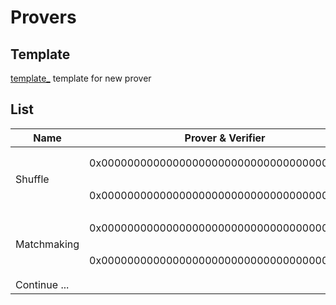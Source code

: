 # Provers

## Template
[template_](./_template) template for new prover

## List
<table>
    <thead>
        <tr>
            <th>Name</th>
            <th>Prover & Verifier</th>
            <th>Parameter</th>
            <th>Value</th>
        </tr>
    </thead>
    <tbody>
        <tr>
            <td rowspan=4>Shuffle</td>
            <td rowspan=2>0x0000000000000000000000000000000000000000</td>
            <td>Version</td>
            <td>1</td>
        </tr>
        <tr>
            <td>Overtime</td>
            <td>10</td>
        </tr>
        <tr>
            <td rowspan=2>0x0000000000000000000000000000000000000000</td>
            <td>Work</td>
            <td>14094</td>
        </tr>
        <tr>
            <td>Reward</td>
            <td>Zypher</td>
        </tr>
        <tr>
            <td rowspan=4>Matchmaking</td>
            <td rowspan=2>0x0000000000000000000000000000000000000000</td>
            <td>Version</td>
            <td>1</td>
        </tr>
        <tr>
            <td>Overtime</td>
            <td>10</td>
        </tr>
        <tr>
            <td rowspan=2>0x0000000000000000000000000000000000000000</td>
            <td>Work</td>
            <td>14094</td>
        </tr>
        <tr>
            <td>Reward</td>
            <td>Zypher</td>
        </tr>
        <tr><td colspan=4> Continue ... </td></tr>
    </tbody>
</table>

